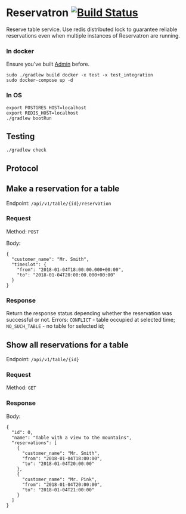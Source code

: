 # Reservatron  [![Build Status](https://travis-ci.org/comtihon/reservatron.svg?branch=master)](https://travis-ci.org/comtihon/reservatron)
Reserve table service.
Use redis distributed lock to guarantee reliable reservations even when
multiple instances of Reservatron are running.

### In docker
Ensure you've built [Admin](https://github.com/comtihon/tabler) before.

    sudo ./gradlew build docker -x test -x test_integration
    sudo docker-compose up -d

### In OS

    export POSTGRES_HOST=localhost
    export REDIS_HOST=localhost
    ./gradlew bootRun

## Testing

    ./gradlew check

## Protocol
## Make a reservation for a table

Endpoint: `/api/v1/table/{id}/reservation`

### Request

Method: `POST`

Body:

```
{
  "customer_name": "Mr. Smith",
  "timeslot": {
    "from": "2018-01-04T18:00:00.000+00:00",
    "to": "2018-01-04T20:00:00.000+00:00"
  }
}
```

### Response

Return the response status depending whether the reservation was successful or not.
Errors:
`CONFLICT` - table occupied at selected time;
`NO_SUCH_TABLE` - no table for selected id;

## Show all reservations for a table

Endpoint: `/api/v1/table/{id}`

### Request

Method: `GET`

### Response

Body:
```
{
  "id": 0,
  "name": "Table with a view to the mountains",
  "reservations": [
    {
      "customer_name": "Mr. Smith",
      "from": "2018-01-04T18:00:00",
      "to": "2018-01-04T20:00:00"
    },
    {
      "customer_name": "Mr. Pink",
      "from": "2018-01-04T20:00:00",
      "to": "2018-01-04T21:00:00"
    }
  ]
}
```